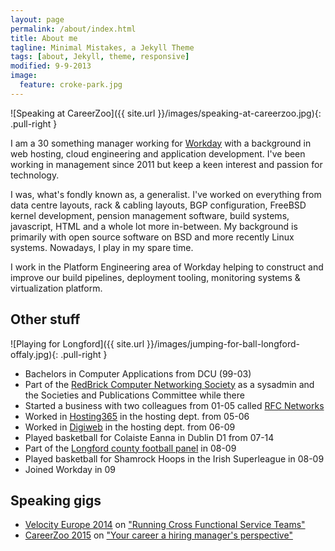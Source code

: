 ```yaml
---
layout: page
permalink: /about/index.html
title: About me
tagline: Minimal Mistakes, a Jekyll Theme
tags: [about, Jekyll, theme, responsive]
modified: 9-9-2013
image:
  feature: croke-park.jpg
---
```


![Speaking at CareerZoo]({{ site.url }}/images/speaking-at-careerzoo.jpg){: .pull-right }

I am a 30 something manager working for [Workday](http://www.workday.com) with
a background in web hosting, cloud engineering and application development.
I've been working in management since 2011 but keep a keen interest and
passion for technology.

I was, what's fondly known as, a generalist. I've worked on everything from
data centre layouts, rack & cabling layouts, BGP configuration, FreeBSD kernel
development, pension management software, build systems, javascript, HTML and
a whole lot more in-between. My background is primarily with open source
software on BSD and more recently Linux systems. Nowadays, I play in my spare
time.

I work in the Platform Engineering area of Workday helping to construct and
improve our build pipelines, deployment tooling, monitoring systems &
virtualization platform. 

## Other stuff

![Playing for Longford]({{ site.url }}/images/jumping-for-ball-longford-offaly.jpg){: .pull-right }

* Bachelors in Computer Applications from DCU (99-03)
* Part of the [RedBrick Computer Networking Society](http://www.redbrick.dcu.ie) as a sysadmin and the Societies and Publications Committee while there
* Started a business with two colleagues from 01-05 called [RFC Networks](https://web.archive.org/web/20050203203744/http://www.rfc-networks.ie/)
* Worked in [Hosting365](http://www.hosting365.com) in the hosting dept. from 05-06
* Worked in [Digiweb](http://hosting.digiweb.ie) in the hosting dept. from 06-09
* Played basketball for Colaiste Eanna in Dublin D1 from 07-14
* Part of the [Longford county football panel](http://longford.gaa.ie) in 08-09
* Played basketball for Shamrock Hoops in the Irish Superleague in 08-09
* Joined Workday in 09

## Speaking gigs
* [Velocity Europe 2014](http://velocityconf.com/velocityeu2014/public/schedule/proceedings) on ["Running Cross Functional Service Teams" ](http://www.slideshare.net/PhilipReynolds4/running-cross-functional-service-teams)
* [CareerZoo 2015](http://www.careerzoo.ie/speaker-series/) on ["Your career a hiring manager's perspective"](http://www.slideshare.net/PhilipReynolds4/your-career-a-hiring-managers-perspective)
